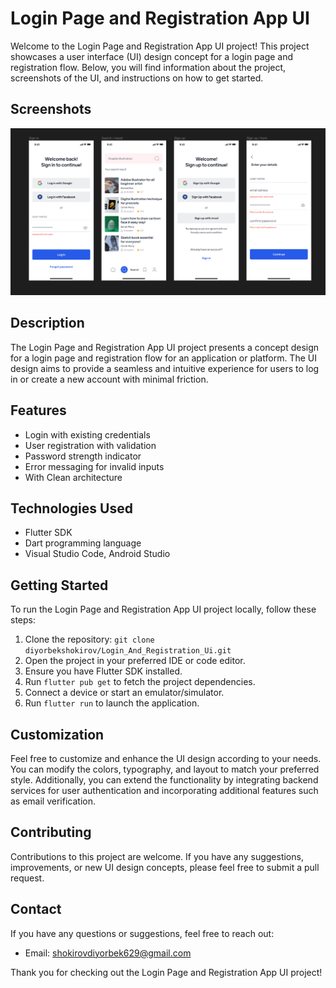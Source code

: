 # Login Page and Registration App UI

Welcome to the Login Page and Registration App UI project! This project showcases a user interface (UI) design concept for a login page and registration flow. Below, you will find information about the project, screenshots of the UI, and instructions on how to get started.

## Screenshots

![Login Screen](https://github.com/diyorbekshokirov/Login_And_Registration_Ui/blob/main/presentation/ui_screenshot.png)


## Description

The Login Page and Registration App UI project presents a concept design for a login page and registration flow for an application or platform. The UI design aims to provide a seamless and intuitive experience for users to log in or create a new account with minimal friction.

## Features

- Login with existing credentials
- User registration with validation
- Password strength indicator
- Error messaging for invalid inputs
- With Clean architecture

## Technologies Used

- Flutter SDK
- Dart programming language
- Visual Studio Code, Android Studio

## Getting Started

To run the Login Page and Registration App UI project locally, follow these steps:

1. Clone the repository: `git clone diyorbekshokirov/Login_And_Registration_Ui.git`
2. Open the project in your preferred IDE or code editor.
3. Ensure you have Flutter SDK installed.
4. Run `flutter pub get` to fetch the project dependencies.
5. Connect a device or start an emulator/simulator.
6. Run `flutter run` to launch the application.

## Customization

Feel free to customize and enhance the UI design according to your needs. You can modify the colors, typography, and layout to match your preferred style. Additionally, you can extend the functionality by integrating backend services for user authentication and incorporating additional features such as email verification.

## Contributing

Contributions to this project are welcome. If you have any suggestions, improvements, or new UI design concepts, please feel free to submit a pull request.

## Contact

If you have any questions or suggestions, feel free to reach out:

- Email: [shokirovdiyorbek629@gmail.com](mailto:shokirovdiyorbek629@gmail.com)


Thank you for checking out the Login Page and Registration App UI project!
